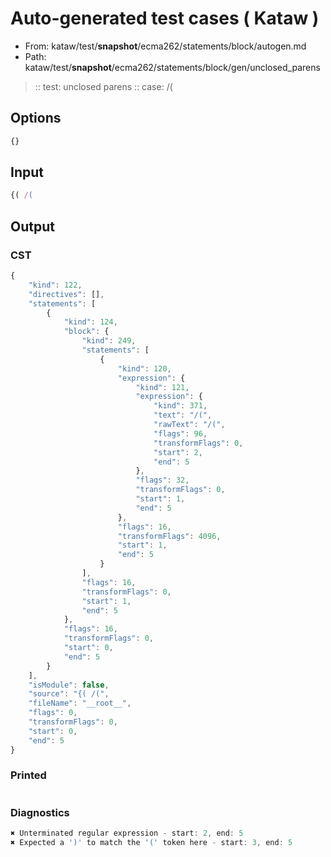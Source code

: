 # Auto-generated test cases ( Kataw )
- From: kataw/test/__snapshot__/ecma262/statements/block/autogen.md
- Path: kataw/test/__snapshot__/ecma262/statements/block/gen/unclosed_parens
> :: test: unclosed parens
> :: case: /(
## Options

`````js
{}
`````
## Input

`````js
{( /(
`````
## Output

### CST

```javascript
{
    "kind": 122,
    "directives": [],
    "statements": [
        {
            "kind": 124,
            "block": {
                "kind": 249,
                "statements": [
                    {
                        "kind": 120,
                        "expression": {
                            "kind": 121,
                            "expression": {
                                "kind": 371,
                                "text": "/(",
                                "rawText": "/(",
                                "flags": 96,
                                "transformFlags": 0,
                                "start": 2,
                                "end": 5
                            },
                            "flags": 32,
                            "transformFlags": 0,
                            "start": 1,
                            "end": 5
                        },
                        "flags": 16,
                        "transformFlags": 4096,
                        "start": 1,
                        "end": 5
                    }
                ],
                "flags": 16,
                "transformFlags": 0,
                "start": 1,
                "end": 5
            },
            "flags": 16,
            "transformFlags": 0,
            "start": 0,
            "end": 5
        }
    ],
    "isModule": false,
    "source": "{( /(",
    "fileName": "__root__",
    "flags": 0,
    "transformFlags": 0,
    "start": 0,
    "end": 5
}
```

### Printed

```javascript

```

### Diagnostics

```javascript
✖ Unterminated regular expression - start: 2, end: 5
✖ Expected a ')' to match the '(' token here - start: 3, end: 5

```

